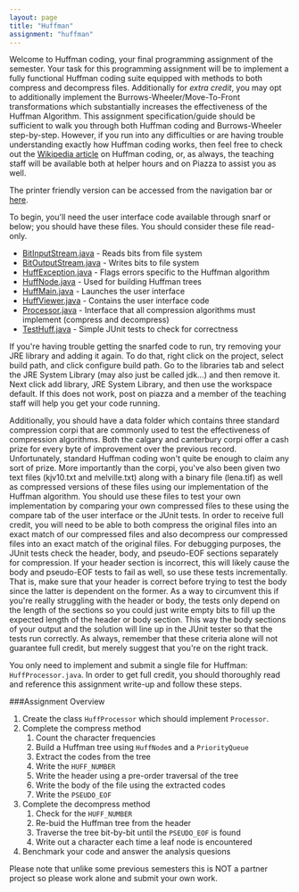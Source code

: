 ```yaml
---
layout: page
title: "Huffman"
assignment: "huffman"
---
```


Welcome to Huffman coding, your final programming assignment of the semester.  Your task for this programming assignment will be to implement a fully functional Huffman coding suite equipped with methods to both compress and decompress files.  Additionally for *extra credit*, you may opt to additionally implement the Burrows-Wheeler/Move-To-Front transformations which substantially increases the effectiveness of the Huffman Algorithm.  This assignment specification/guide should be sufficient to walk you through both Huffman coding and Burrows-Wheeler step-by-step.  However, if you run into any difficulties or are having trouble understanding exactly how Huffman coding works, then feel free to check out the [Wikipedia article](https://en.wikipedia.org/wiki/Huffman_coding) on Huffman coding, or, as always, the teaching staff will be available both at helper hours and on Piazza to assist you as well.

The printer friendly version can be accessed from the navigation bar or [here](printer-friendly.html).

To begin, you'll need the user interface code available through snarf or
below; you should have these files. You should consider these file
read-only.

- [BitInputStream.java](code/BitInputStream.html) - Reads bits from file system
- [BitOutputStream.java](code/BitOutputStream.html) - Writes bits to file system
- [HuffException.java](code/HuffException.html) - Flags errors specific to the Huffman algorithm
- [HuffNode.java](code/HuffNode.html) - Used for building Huffman trees
- [HuffMain.java](code/HuffMain.html) - Launches the user interface
- [HuffViewer.java](code/HuffViewer.html) - Contains the user interface code
- [Processor.java](code/Processor.html) - Interface that all compression algorithms must implement (compress and decompress)
- [TestHuff.java](code/TestHuff.html) - Simple JUnit tests to check for correctness

If you're having trouble getting the snarfed code to run, try removing your JRE library and adding it again.  To do that, right click on the project, select build path, and click configure build path.  Go to the libraries tab and select the JRE System Library (may also just be called jdk...) and then remove it.  Next click add library, JRE System Library, and then use the workspace default.  If this does not work, post on piazza and a member of the teaching staff will help you get your code running.

Additionally, you should have a data folder which contains three standard compression corpi that are commonly used to test the effectiveness of compression algorithms.  Both the calgary and canterbury corpi offer a cash prize for every byte of improvement over the previous record.  Unfortunately, standard Huffman coding won't quite be enough to claim any sort of prize.  More importantly than the corpi, you've also been given two text files (kjv10.txt and melville.txt) along with a binary file (lena.tif) as well as compressed versions of these files using our implementation of the Huffman algorithm.  You should use these files to test your own implementation by comparing your own compressed files to these using the compare tab of the user interface or the JUnit tests.  In order to receive full credit, you will need to be able to both compress the original files into an exact match of our compressed files and also decompress our compressed files into an exact match of the original files.  For debugging purposes, the JUnit tests check the header, body, and pseudo-EOF sections separately for compression.  If your header section is incorrect, this will likely cause the body and pseudo-EOF tests to fail as well, so use these tests incrementally.  That is, make sure that your header is correct before trying to test the body since the latter is dependent on the former.  As a way to circumvent this if you're really struggling with the header or body, the tests only depend on the length of the sections so you could just write empty bits to fill up the expected length of the header or body section.  This way the body sections of your output and the solution will line up in the JUnit tester so that the tests run correctly.  As always, remember that these criteria alone will not guarantee full credit, but merely suggest that you're on the right track.

You only need to implement and submit a single file for Huffman: `HuffProcessor.java`.  In order to get full credit, you should thoroughly read and reference this assignment write-up and follow these steps.

###Assignment Overview

1. Create the class `HuffProcessor` which should implement `Processor`.
2. Complete the compress method
    1. Count the character frequencies
    2. Build a Huffman tree using `HuffNode`s and a `PriorityQueue`
    3. Extract the codes from the tree
    4. Write the `HUFF_NUMBER`
    5. Write the header using a pre-order traversal of the tree
    6. Write the body of the file using the extracted codes
    7. Write the `PSEUDO_EOF`
3. Complete the decompress method
    1. Check for the `HUFF_NUMBER`
    2. Re-buid the Huffman tree from the header
    3. Traverse the tree bit-by-bit until the `PSEUDO_EOF` is found
    4. Write out a character each time a leaf node is encountered
4. Benchmark your code and answer the analysis quesions

Please note that unlike some previous semesters this is NOT a partner project so please work alone and submit your own work.
